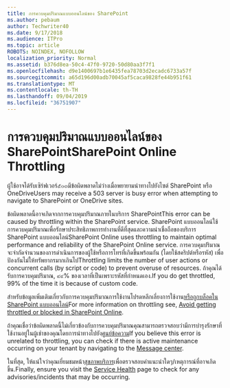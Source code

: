 ```yaml
---
title: การควบคุมปริมาณแบบออนไลน์ของ SharePoint
ms.author: pebaum
author: Techwriter40
ms.date: 9/17/2018
ms.audience: ITPro
ms.topic: article
ROBOTS: NOINDEX, NOFOLLOW
localization_priority: Normal
ms.assetid: b376d8ea-50c4-47f0-9720-50d80aa3f7f1
ms.openlocfilehash: d9e1400697b1e6435fea78703d2ecadc6733a57f
ms.sourcegitcommit: a65d196d00adb70045af5caca9828fe44b951f61
ms.translationtype: MT
ms.contentlocale: th-TH
ms.lasthandoff: 09/04/2019
ms.locfileid: "36751907"
---
```

# <a name="sharepoint-online-throttling"></a><span data-ttu-id="931e5-102">การควบคุมปริมาณแบบออนไลน์ของ SharePoint</span><span class="sxs-lookup"><span data-stu-id="931e5-102">SharePoint Online Throttling</span></span>

<span data-ttu-id="931e5-103">ผู้ใช้อาจได้รับเซิร์ฟเวอร์๕๐๓มีข้อผิดพลาดไม่ว่างเมื่อพยายามนำทางไปยังไซต์ SharePoint หรือ OneDrive</span><span class="sxs-lookup"><span data-stu-id="931e5-103">Users may receive a 503 server is busy error when attempting to navigate to SharePoint or OneDrive sites.</span></span> 

<span data-ttu-id="931e5-104">ข้อผิดพลาดนี้อาจเกิดจากการควบคุมปริมาณภายในบริการ SharePoint</span><span class="sxs-lookup"><span data-stu-id="931e5-104">This error can be caused by throttling within the SharePoint service.</span></span> <span data-ttu-id="931e5-105">SharePoint แบบออนไลน์ใช้การควบคุมปริมาณเพื่อรักษาประสิทธิภาพการทำงานที่ดีที่สุดและความน่าเชื่อถือของบริการ SharePoint แบบออนไลน์</span><span class="sxs-lookup"><span data-stu-id="931e5-105">SharePoint Online uses throttling to maintain optimal performance and reliability of the SharePoint Online service.</span></span> <span data-ttu-id="931e5-106">การควบคุมปริมาณจะจำกัดจำนวนของการดำเนินการของผู้ใช้หรือการโทรที่เกิดขึ้นพร้อมกัน (โดยใช้สคริปต์หรือรหัส) เพื่อป้องกันไม่ให้ทรัพยากรมากเกินไป</span><span class="sxs-lookup"><span data-stu-id="931e5-106">Throttling limits the number of user actions or concurrent calls (by script or code) to prevent overuse of resources.</span></span> <span data-ttu-id="931e5-107">ถ้าคุณได้รับการควบคุมปริมาณ, ๙๙% ของเวลาที่เป็นเพราะรหัสที่กำหนดเอง.</span><span class="sxs-lookup"><span data-stu-id="931e5-107">If you do get throttled, 99% of the time it is because of custom code.</span></span>

<span data-ttu-id="931e5-108">สำหรับข้อมูลเพิ่มเติมเกี่ยวกับการควบคุมปริมาณการใช้งานโปรดหลีกเลี่ยงการใช้งาน[หรือถูกบล็อคใน SharePoint แบบออนไลน์](https://docs.microsoft.com/sharepoint/dev/general-development/how-to-avoid-getting-throttled-or-blocked-in-sharepoint-online)</span><span class="sxs-lookup"><span data-stu-id="931e5-108">For more information on throttling see, [Avoid getting throttled or blocked in SharePoint Online](https://docs.microsoft.com/sharepoint/dev/general-development/how-to-avoid-getting-throttled-or-blocked-in-sharepoint-online).</span></span>

<span data-ttu-id="931e5-109">ถ้าคุณเชื่อว่าข้อผิดพลาดนี้ไม่เกี่ยวข้องกับการควบคุมปริมาณคุณสามารถตรวจสอบว่ามีการบำรุงรักษาที่ใช้งานอยู่ในผู้เช่าของคุณโดยการนำทางไปยัง[ศูนย์ข้อความ](https://portal.office.com/adminportal/home#/MessageCenter)</span><span class="sxs-lookup"><span data-stu-id="931e5-109">If you believe this error is unrelated to throttling, you can check if there is active maintenance occurring on your tenant by navigating to the [Message center](https://portal.office.com/adminportal/home#/MessageCenter).</span></span>

 <span data-ttu-id="931e5-110">ในที่สุด, ให้แน่ใจว่าคุณเยี่ยมชมหน้า[สุขภาพบริการ](https://portal.office.com/adminportal/home#/servicehealth)เพื่อตรวจสอบคำแนะนำใดๆ/เหตุการณ์ที่อาจเกิดขึ้น.</span><span class="sxs-lookup"><span data-stu-id="931e5-110">Finally, ensure you visit the [Service Health](https://portal.office.com/adminportal/home#/servicehealth) page to check for any advisories/incidents that may be occurring.</span></span>

